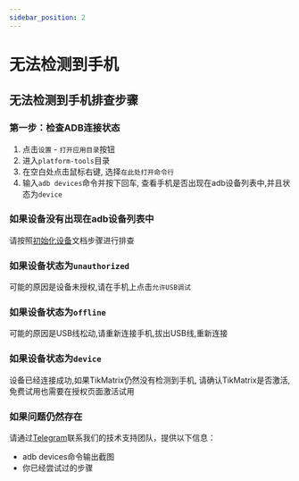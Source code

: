 ```yaml
---
sidebar_position: 2
---
```


# 无法检测到手机

## 无法检测到手机排查步骤

### 第一步：检查ADB连接状态

1. 点击`设置` - `打开应用目录`按钮
2. 进入`platform-tools`目录
3. 在空白处点击鼠标右键, 选择`在此处打开命令行`
4. 输入`adb devices`命令并按下回车, 查看手机是否出现在adb设备列表中,并且状态为`device`

### 如果设备没有出现在adb设备列表中

请按照[初始化设备](../tutorial-basics/2.init-device.md)文档步骤进行排查

### 如果设备状态为`unauthorized`

可能的原因是设备未授权,请在手机上点击`允许USB调试`

### 如果设备状态为`offline`

可能的原因是USB线松动,请重新连接手机,拔出USB线,重新连接

### 如果设备状态为`device`

设备已经连接成功,如果TikMatrix仍然没有检测到手机, 请确认TikMatrix是否激活, 免费试用也需要在授权页面激活试用

### 如果问题仍然存在

请通过[Telegram](https://t.me/tikmatrix_chat)联系我们的技术支持团队，提供以下信息：

- adb devices命令输出截图
- 你已经尝试过的步骤
